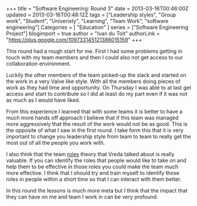 +++
title = "Software Engineering: Round 3"
date = 2013-03-16T00:46:00Z
updated = 2013-03-16T00:48:12Z
tags = ["Leadership styles", "Group work", "Student", "Univeristy", "Learning", "Team Work", "software engineering"]
Categories = [ "Education" ]
series = ["Software Engineering Project"]
blogimport = true
author = "Ivan du Toit"
authorLink = "https://plus.google.com/109733145121386015159"
+++

This round had a rough start for me. First I had some problems getting in touch with my team members and then I could also not get access to our collaboration environment.

Luckily the other members of the team picked-up the slack and started on the work in a very Valve like style. With all the members doing pieces of work as they had time and opportunity. On Thursday I was able to at last get access and start to contribute so I did at least do my part even if it was not as much as I would have liked.

From this experience I learned that with some teams it is better to have a much more hands off approach I believe that if this team was managed more aggressively that the result of the work would not be as good. This is the opposite of what I saw in the first round. I take form this that it is very important to change you leadership style from team to team to really get the most out of all the people you work with.

I also think that the team <a href="http://www.belbin.com/" target="_blank">roles</a> theory that Vreda talked about is really valuable. If you can identify the roles that people would like to take on and help them to be effective in those roles you could make the team much more effective. I think that I should try and train myself to identify those roles in people within a short time so that I can interact with them better.

In this round the lessons is much more meta but I think that the impact that they can have on me and team I work in can be very profound.
